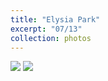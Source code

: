 ```yaml
---
title: "Elysia Park"
excerpt: "07/13"
collection: photos
---
```


<img src="/images/portfolio/Elysia/Bike.jpg">

<img src="/images/portfolio/Elysia/Palms.jpg">
